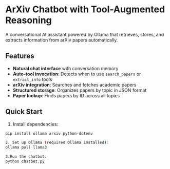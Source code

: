 # ArXiv Chatbot with Tool-Augmented Reasoning

A conversational AI assistant powered by Ollama that retrieves, stores, and extracts information from arXiv papers automatically.

## Features
- **Natural chat interface** with conversation memory
- **Auto-tool invocation**: Detects when to use `search_papers` or `extract_info` tools
- **arXiv integration**: Searches and fetches academic papers
- **Structured storage**: Organizes papers by topic in JSON format
- **Paper lookup**: Finds papers by ID across all topics

## Quick Start
1. Install dependencies:
```bash
pip install ollama arxiv python-dotenv

2. Set up Ollama (requires Ollama installed):
ollama pull llama3

3.Run the chatbot:
python chatbot.py


